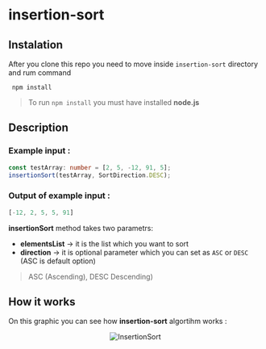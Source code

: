 # insertion-sort

## Instalation
After you clone this repo you need to move inside ```insertion-sort``` directory and rum command

``` npm install```

> To run ```npm install``` you must have installed **node.js**

## Description

### Example input :
```typescript
const testArray: number = [2, 5, -12, 91, 5];
insertionSort(testArray, SortDirection.DESC);
```
### Output of example input :
```typescript
[-12, 2, 5, 5, 91]
```

**insertionSort** method takes two parametrs:

 - **elementsList** -> it is the list which you want to sort
 - **direction** -> it is optional parameter which you can set as ```ASC``` or ```DESC``` (ASC is default option)

 > ASC (Ascending), DESC Descending)

## How it works
On this graphic you can see how **insertion-sort** algortihm works :
<p align="center">
  <img src="https://i.stack.imgur.com/hIlN4.png?raw=true" alt="InsertionSort"/>
</p>
